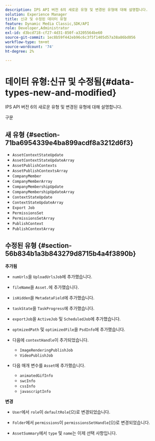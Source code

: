 ```yaml
---
description: IPS API 버전 6의 새로운 유형 및 변경된 유형에 대해 설명합니다.
solution: Experience Manager
title: 신규 및 수정된 데이터 유형
feature: Dynamic Media Classic,SDK/API
role: Developer,Administrator
exl-id: d3bcd718-cf27-4d31-850f-a3205564be60
source-git-commit: 1ec8b59f442eb96c6c3f5f1405d57a38a86bd056
workflow-type: tm+mt
source-wordcount: '74'
ht-degree: 2%

---
```


# 데이터 유형:신규 및 수정됨{#data-types-new-and-modified}

IPS API 버전 6의 새로운 유형 및 변경된 유형에 대해 설명합니다.

구문

## 새 유형 {#section-71ba6954339e4ba899acdf8a3212d6f3}

* `AssetContextStateUpdate`
* `AssetContextStateUpdateArray`
* `AssetPublishContexts`
* `AssetPublishContextsArray`
* `CompanyMember`
* `CompanyMemberArray`
* `CompanyMembershipUpdate`
* `CompanyMembershipUpdateArray`
* `ContextStateUpdate`
* `ContextStateUpdateArray`
* `Export Job`
* `PermissionsSet`
* `PermissionsSetArray`
* `PublishContext`
* `PublishContextArray`

## 수정된 유형 {#section-56b834b1a3b843279d8715b4a4f3890b}

**추가됨**

* `numUrls`을 `UploadUrlsJob`에 추가했습니다.

* `fileName`을 `Asset.`에 추가했습니다.

* `isHidden`을 `MetadataField`에 추가했습니다.

* `taskState`을 `TaskProgress`에 추가했습니다.

* `exportJob`을 `ActiveJob` 및 `ScheduledJob`에 추가했습니다.

* `optmizedPath` 및 `optimizedFile`을 `PsdInfo`에 추가했습니다.

* 다음에 `contextHandle`이 추가되었습니다.

   * `ImageRenderingPublishJob`
   * `VideoPublishJob`

* 다음 매개 변수를 `Asset`에 추가했습니다.

   * `animatedGifInfo`
   * `swcInfo`
   * `cssInfo`
   * `javascriptInfo`

**변경**

* `User`에서 `role`이 `defaultRole`(으)로 변경되었습니다.

* `Folder`에서 `permissions`이 `permissionsSetHandle`(으)로 변경되었습니다.

* `AssetSummary`에서 `type` 및 `name`는 이제 선택 사항입니다.
